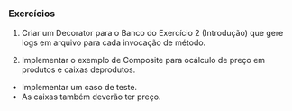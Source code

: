 ### Exercícios

1. Criar um Decorator para o Banco do Exercício 2 (Introdução) que gere logs em arquivo para cada invocação de método.

2. Implementar o exemplo de Composite para ocálculo de preço em produtos e caixas deprodutos.
  - Implementar um caso de teste.
  - As caixas também deverão ter preço.